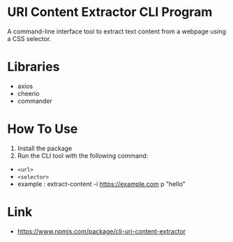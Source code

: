 # URI Content Extractor CLI Program

A command-line interface tool to extract text content from a webpage using a CSS selector.

# Libraries

- axios
- cheerio
- commander

# How To Use

1. Install the package
2. Run the CLI tool with the following command:

- `<url>`
- `<selector>`
- example : extract-content -i https://example.com p "hello"

# Link

- https://www.npmjs.com/package/cli-uri-content-extractor
